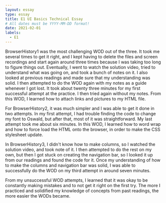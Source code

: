 ```yaml
---
layout: essay
type: essay
title: E1 UI Basics Technical Essay
# All dates must be YYYY-MM-DD format!
date: 2021-02-01
labels:
  - E1
---
```


  BrowserHistory1 was the most challenging WOD out of the three. It took me several times to get it right, and I kept having to delete the files and screen recordings and start again around three times because I was taking too long to figure things out. Eventually, I went to watch the solution video, tried to understand what was going on, and took a bunch of notes on it. I also looked at previous readings and made sure that my understanding was solid. I then attempted to do the WOD again with my notes as a guide whenever I got lost. It took about twenty three minutes for my first successful attempt at the practice. I then tried again without my notes. From this WOD, I learned how to attach links and pictures to my HTML file.
  
  For BrowserHistory2, it was much simpler and I was able to get it done in two attempts. In my first attempt, I had trouble finding the code to change my font to Oswald, but after that, most of it was straightforward. My last attempt took me about six minutes. In this WOD, I learned how to word wrap and how to force load the HTML onto the browser, in order to make the CSS stylesheet update.
  
  In BrowserHistory3, I didn't know how to make columns, so I watched the solution video, and took note of it. I then attempted to do the rest on my own, but then I got stuck on creating the navigation bar, so I looked it up from our readings and found the code for it. Once my understanding of how to make the columns and navigation bar was solid, I was able to successfully do the WOD on my third attempt in around seven minutes.
  
  From my unsuccessful WOD attempts, I learned that it was okay to be constantly making mistakes and to not get it right on the first try. The more I practiced and solidified my knowledge of concepts from past readings, the more easier the WODs became. 


